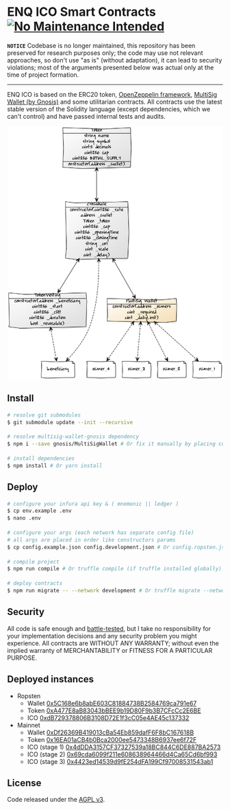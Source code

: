 ENQ ICO Smart Contracts [![No Maintenance Intended](http://unmaintained.tech/badge.svg)](http://unmaintained.tech/)
===================

**`NOTICE`**
Codebase is no longer maintained, this repository has been preserved for research purposes only; the code may use not relevant approaches, so don't use "as is" (without adaptation), it can lead to security violations; most of the arguments presented below was actual only at the time of project formation.

---

ENQ ICO is based on the ERC20 token, [OpenZeppelin framework](https://github.com/OpenZeppelin/openzeppelin-solidity), [MultiSig Wallet (by Gnosis)](https://github.com/gnosis/MultiSigWallet) and some utilitarian contracts. All contracts use the latest stable version of the Solidity language (except dependencies, which we can't control) and have passed internal tests and audits.

![ENQ](https://raw.githubusercontent.com/633kh4ck/ENQ-ICO/master/docs/diagram.png)

## Install

``` bash
# resolve git submodules
$ git submodule update --init --recursive

# resolve multisig-wallet-gnosis dependency
$ npm i --save gnosis/MultiSigWallet # Or fix it manually by placing code in the ../MultiSigWallet directory

# install dependencies
$ npm install # Or yarn install
```

## Deploy

``` bash
# configure your infura api key & ( mnemonic || ledger )
$ cp env.example .env
$ nano .env

# configure your args (each network has separate config file)
# all args are placed in order like constructors params
$ cp config.example.json config.development.json # Or config.ropsten.json etc

# compile project
$ npm run compile # Or truffle compile (if truffle installed globally)

# deploy contracts
$ npm run migrate -- --network development # Or truffle migrate --network development (specify network)
```

## Security

All code is safe enough and [battle-tested](https://medium.com/@ENQBlockchain/enecuum-bounty-program-welcomes-you-bug-hunter-66d05aba76f7), but I take no responsibility for your implementation decisions and any security problem you might experience. All contracts are WITHOUT ANY WARRANTY; without even the implied warranty of MERCHANTABILITY or FITNESS FOR A PARTICULAR PURPOSE.

## Deployed instances

- Ropsten
  - Wallet [0x5C168e6b8abE603C81884738B2584769ca791e67](https://ropsten.etherscan.io/address/0x5c168e6b8abe603c81884738b2584769ca791e67)
  - Token [0xA477E8aB83043bBEE9b19D80F9b3B7CFcCc2E6BE](https://ropsten.etherscan.io/address/0xa477e8ab83043bbee9b19d80f9b3b7cfccc2e6be)
  - ICO [0xdB729378806B3108D72E1f3cC05e4AE45c137332](https://ropsten.etherscan.io/address/0xdb729378806b3108d72e1f3cc05e4ae45c137332)
- Mainnet
  - Wallet [0xDf26369B419013cBa54Eb859dafF6F8bC167618B](https://etherscan.io/address/0xdf26369b419013cba54eb859daff6f8bc167618b)
  - Token [0x16EA01aCB4b0Bca2000ee5473348B6937ee6f72F](https://etherscan.io/address/0x16ea01acb4b0bca2000ee5473348b6937ee6f72f)
  - ICO (stage 1) [0x4dDDA3157CF37327539a18BC844C6DE887BA2573](https://etherscan.io/address/0x4ddda3157cf37327539a18bc844c6de887ba2573)
  - ICO (stage 2) [0x69cda6099f211e608638964466d4Ca65Cd6bf993](https://etherscan.io/address/0x69cda6099f211e608638964466d4ca65cd6bf993)
  - ICO (stage 3) [0x4423ed14539d9fE254dFA199Cf97008531543ab1](https://etherscan.io/address/0x4423ed14539d9fE254dFA199Cf97008531543ab1)

## License

Code released under the [AGPL v3](LICENSE).
